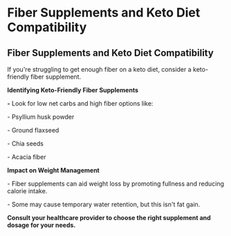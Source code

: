 # Fiber Supplements and Keto Diet Compatibility

## **Fiber Supplements and Keto Diet Compatibility**

If you're struggling to get enough fiber on a keto diet, consider a keto-friendly fiber supplement.

**Identifying Keto-Friendly Fiber Supplements**

**\-** Look for low net carbs and high fiber options like:

\- Psyllium husk powder

\- Ground flaxseed

\- Chia seeds

\- Acacia fiber

**Impact on Weight Management**

\- Fiber supplements can aid weight loss by promoting fullness and reducing calorie intake.

\- Some may cause temporary water retention, but this isn't fat gain.

**Consult your healthcare provider to choose the right supplement and dosage for your needs.**